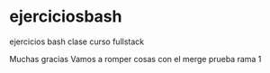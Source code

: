 # ejerciciosbash
ejercicios bash clase curso fullstack

Muchas gracias
Vamos a romper cosas con el merge
prueba rama 1